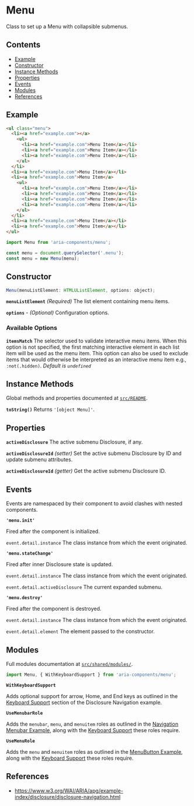 Menu
====

Class to set up a Menu with collapsible submenus.

## Contents

* [Example](#example)
* [Constructor](#constructor)
* [Instance Methods](#instance-methods)
* [Properties](#properties)
* [Events](#events)
* [Modules](#modules)
* [References](#references)

## Example

```html
<ul class="menu">
  <li><a href="example.com"></a>
    <ul>
      <li><a href="example.com">Menu Item</a></li>
      <li><a href="example.com">Menu Item</a></li>
      <li><a href="example.com">Menu Item</a></li>
    </ul>
  </li>
  <li><a href="example.com">Menu Item</a></li>
  <li><a href="example.com">Menu Item</a>
    <ul>
      <li><a href="example.com">Menu Item</a></li>
      <li><a href="example.com">Menu Item</a></li>
      <li><a href="example.com">Menu Item</a></li>
      <li><a href="example.com">Menu Item</a></li>
    </ul>
  </li>
  <li><a href="example.com">Menu Item</a></li>
  <li><a href="example.com">Menu Item</a></li>
</ul>
```

```jsx
import Menu from 'aria-components/menu';

const menu = document.querySelector('.menu');
const menu = new Menu(menu);
```

## Constructor

```jsx
Menu(menuListElement: HTMLUListElement, options: object);
```

**`menuListElement`** _(Required)_ The list element containing menu items.

**`options`** - _(Optional)_ Configuration options.

### Available Options

**`itemsMatch`** The selector used to validate interactive menu items. When this option is not specified, the first matching interactive element in each list item will be used as the menu item. This option can also be used to exclude items that would otherwise be interpreted as an interactive menu item e.g., `:not(.hidden)`. _Default is `undefined`_

## Instance Methods

Global methods and properties documented at [`src/README`](../).

**`toString()`** Returns `'[object Menu]'`.

## Properties

**`activeDisclosure`** The active submenu Disclosure, if any.

**`activeDisclosureId`** _(setter)_ Set the active submenu Disclosure by ID and update submenu attributes.

**`activeDisclosureId`** _(getter)_ Get the active submenu Disclosure ID.

## Events

Events are namespaced by their component to avoid clashes with nested components.

**`'menu.init'`**

Fired after the component is initialized.

`event.detail.instance` The class instance from which the event originated.

**`'menu.stateChange'`**

Fired after inner Disclosure state is updated.

`event.detail.instance` The class instance from which the event originated.

`event.detail.activeDisclosure` The current expanded submenu.

**`'menu.destroy'`**

Fired after the component is destroyed.

`event.detail.instance` The class instance from which the event originated.

`event.detail.element` The element passed to the constructor.

## Modules

Full modules documentation at [`src/shared/modules/`](..//shared/modules/).

```jsx
import Menu, { WithKeyboardSupport } from 'aria-components/menu';
```

**`WithKeyboardSupport`**

Adds optional support for arrow, Home, and End keys as outlined in the [Keyboard Support](https://www.w3.org/WAI/ARIA/apg/patterns/disclosure/examples/disclosure-navigation/#kbd_label) section of the Disclosure Navigation example.

**`UseMenubarRole`**

Adds the `menubar`, `menu`, and `menuitem` roles as outlined in the [Navigation Menubar Example](https://www.w3.org/WAI/ARIA/apg/patterns/menubar/examples/menubar-navigation/), along with the [Keyboard Support](https://www.w3.org/WAI/ARIA/apg/patterns/menubar/examples/menubar-navigation/#kbd_label) these roles require.

**`UseMenuRole`**

Adds the `menu` and `menuitem` roles as outlined in the [MenuButton Example](https://www.w3.org/WAI/ARIA/apg/patterns/menu-button/examples/menu-button-links/), along with the [Keyboard Support](https://www.w3.org/WAI/ARIA/apg/patterns/menu-button/examples/menu-button-links/#kbd_label) these roles require.

## References

- https://www.w3.org/WAI/ARIA/apg/example-index/disclosure/disclosure-navigation.html

